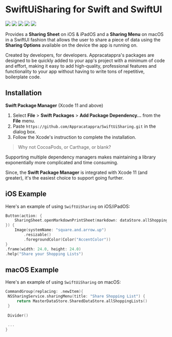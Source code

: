 # SwiftUiSharing for Swift and SwiftUI

![](https://img.shields.io/badge/license-MIT-green) ![](https://img.shields.io/badge/maintained%3F-Yes-green) ![](https://img.shields.io/badge/iOS-13.0-red) ![](https://img.shields.io/badge/macOS-10.15-red)  ![](https://img.shields.io/badge/release-v1.0.0-blue)

Provides a **Sharing Sheet** on iOS & iPadOS and a **Sharing Menu** on macOS in a SwiftUI fashion that allows the user to share a piece of data using the **Sharing Options** available on the device the app is running on.

Created by developers, for developers. Appracatappra's packages are designed to be quickly added to your app's project with a minimum of code and effort, making it easy to add high-quality, professional features and functionality to your app without having to write tons of repetitive, boilerplate code.

<a name="Installation"></a>
## Installation

**Swift Package Manager** (Xcode 11 and above)

1. Select **File** > **Swift Packages** > **Add Package Dependency…** from the **File** menu.
2. Paste `https://github.com/Appracatappra/SwiftUiSharing.git` in the dialog box.
3. Follow the Xcode's instruction to complete the installation.

> Why not CocoaPods, or Carthage, or blank?

Supporting multiple dependency managers makes maintaining a library exponentially more complicated and time consuming.

Since, the **Swift Package Manager** is integrated with Xcode 11 (and greater), it's the easiest choice to support going further.

<a name="iOS-Example"></a>
## iOS Example

Here's an example of using `SwiftUiSharing` on  iOS/iPadOS:

 ```swift
 Button(action: {
     SharingSheet.openMarkdownPrintSheet(markdown: dataStore.allShoppingLists(asMarkdown:true), simpleText: dataStore.allShoppingLists(), fromX: 245.0, fromY: 32.0)
 }) {
     Image(systemName: "square.and.arrow.up")
         .resizable()
         .foregroundColor(Color("AccentColor"))
 }
 .frame(width: 24.0, height: 24.0)
 .help("Share your Shopping Lists")
 ```

<a name="macOS-Example"></a>
## macOS Example

Here's an example of using `SwiftUiSharing` on  macOS:

```swift
CommandGroup(replacing: .newItem){
 NSSharingService.sharingMenu(title: "Share Shopping List") {
     return MasterDataStore.SharedDataStore.allShoppingLists()
 }
 
 Divider()
 
 ...
}
```